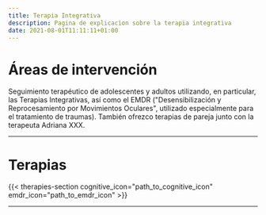 ```yaml
---
title: Terapia Integrativa
description: Pagina de explicacion sobre la terapia integrativa
date: 2021-08-01T11:11:11+01:00
---
```


# Áreas de intervención
Seguimiento terapéutico de adolescentes y adultos utilizando, en particular, las Terapias Integrativas, así como el EMDR ("Desensibilización y Reprocesamiento por Movimientos Oculares", utilizado especialmente para el tratamiento de traumas). También ofrezco terapias de pareja junto con la terapeuta Adriana XXX.

---

# Terapias
{{< therapies-section cognitive_icon="path_to_cognitive_icon" emdr_icon="path_to_emdr_icon" >}}

--- 
